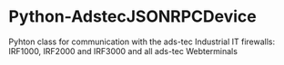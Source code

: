 # Python-AdstecJSONRPCDevice
Pyhton class for communication with the ads-tec Industrial IT firewalls: IRF1000, IRF2000 and IRF3000 and all ads-tec Webterminals
